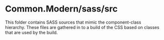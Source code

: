 # Common.Modern/sass/src

This folder contains SASS sources that mimic the component-class hierarchy. These files
are gathered in to a build of the CSS based on classes that are used by the build.
